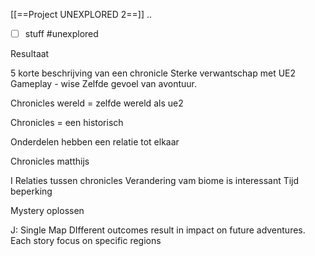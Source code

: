 [[==Project UNEXPLORED 2==]]
..
- [ ] stuff
#unexplored 

Resultaat

5 korte beschrijving van een chronicle
Sterke verwantschap met UE2
Gameplay - wise
Zelfde gevoel van avontuur.

Chronicles wereld = zelfde wereld als ue2

Chronicles = een historisch 

Onderdelen hebben een relatie tot elkaar

Chronicles matthijs

I
Relaties tussen chronicles
Verandering vam biome is interessant
Tijd beperking

Mystery oplossen



J: Single Map
DIfferent outcomes result in impact on future adventures.
Each story focus on specific regions